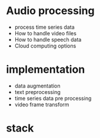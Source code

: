 # Audio processing

- process time series data
- How to handle video files
- How to handle speech data
- Cloud computing options



# implementation 
- data augmentation 
- text preprocessing 
- time series data pre processing 
- video frame transform 



# stack 